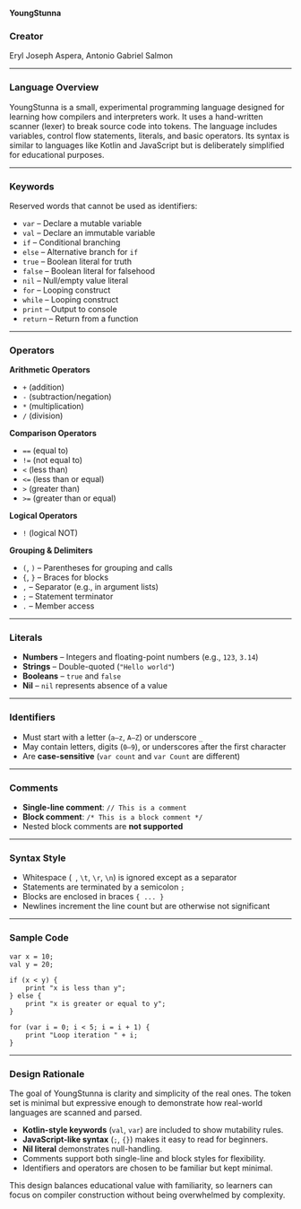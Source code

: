 **YoungStunna**

### Creator
Eryl Joseph Aspera, Antonio Gabriel Salmon 

---

### Language Overview

YoungStunna is a small, experimental programming language designed for learning how compilers and interpreters work. It uses a hand-written scanner (lexer) to break source code into tokens. The language includes variables, control flow statements, literals, and basic operators. Its syntax is similar to languages like Kotlin and JavaScript but is deliberately simplified for educational purposes.

---

### Keywords

Reserved words that cannot be used as identifiers:

* `var` – Declare a mutable variable
* `val` – Declare an immutable variable
* `if` – Conditional branching
* `else` – Alternative branch for `if`
* `true` – Boolean literal for truth
* `false` – Boolean literal for falsehood
* `nil` – Null/empty value literal
* `for` – Looping construct
* `while` – Looping construct
* `print` – Output to console
* `return` – Return from a function

---

### Operators

**Arithmetic Operators**

* `+` (addition)
* `-` (subtraction/negation)
* `*` (multiplication)
* `/` (division)

**Comparison Operators**

* `==` (equal to)
* `!=` (not equal to)
* `<` (less than)
* `<=` (less than or equal)
* `>` (greater than)
* `>=` (greater than or equal)

**Logical Operators**

* `!` (logical NOT)

**Grouping & Delimiters**

* `(`, `)` – Parentheses for grouping and calls
* `{`, `}` – Braces for blocks
* `,` – Separator (e.g., in argument lists)
* `;` – Statement terminator
* `.` – Member access

---

### Literals

* **Numbers** – Integers and floating-point numbers (e.g., `123`, `3.14`)
* **Strings** – Double-quoted (`"Hello world"`)
* **Booleans** – `true` and `false`
* **Nil** – `nil` represents absence of a value

---

### Identifiers

* Must start with a letter (`a–z`, `A–Z`) or underscore `_`
* May contain letters, digits (`0–9`), or underscores after the first character
* Are **case-sensitive** (`var count` and `var Count` are different)

---

### Comments

* **Single-line comment**: `// This is a comment`
* **Block comment**: `/* This is a block comment */`
* Nested block comments are **not supported**

---

### Syntax Style

* Whitespace (` `, `\t`, `\r`, `\n`) is ignored except as a separator
* Statements are terminated by a semicolon `;`
* Blocks are enclosed in braces `{ ... }`
* Newlines increment the line count but are otherwise not significant

---

### Sample Code

```sahh
var x = 10;
val y = 20;

if (x < y) {
    print "x is less than y";
} else {
    print "x is greater or equal to y";
}

for (var i = 0; i < 5; i = i + 1) {
    print "Loop iteration " + i;
}
```

---

### Design Rationale

The goal of YoungStunna is clarity and simplicity of the real ones. The token set is minimal but expressive enough to demonstrate how real-world languages are scanned and parsed.

* **Kotlin-style keywords** (`val`, `var`) are included to show mutability rules.
* **JavaScript-like syntax** (`;`, `{}`) makes it easy to read for beginners.
* **Nil literal** demonstrates null-handling.
* Comments support both single-line and block styles for flexibility.
* Identifiers and operators are chosen to be familiar but kept minimal.

This design balances educational value with familiarity, so learners can focus on compiler construction without being overwhelmed by complexity.
